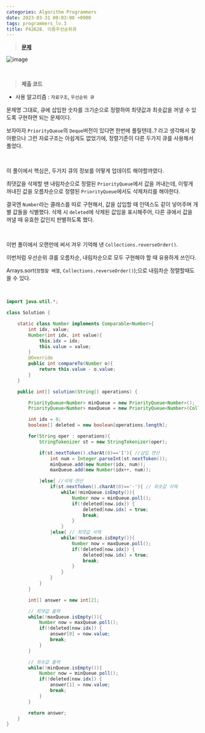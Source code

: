 ```yaml
---
categories: Algorithm Programmers
date: 2023-03-31 00:03:00 +0900
tags: programmers_lv.3
title: P42628. 이중우선순위큐
---
```


> **[문제](https://school.programmers.co.kr/learn/courses/30/lessons/42628)**

![image](https://user-images.githubusercontent.com/80896077/229110820-d8c95f7b-bece-48ef-b782-ca3beaa30637.png)

<br>

> **제출 코드**

- 사용 알고리즘 : `자료구조`, `우선순위 큐`

문제명 그대로, 큐에 삽입한 숫자를 크기순으로 정렬하여 최댓값과 최솟값을 꺼낼 수 있도록 구현하면 되는 문제이다.

보자마자 `PriorityQueue`의 `Deque`버전이 있다면 한번에 풀릴텐데..? 라고 생각해서 찾아봤으나 그런 자료구조는 아쉽게도 없었기에, 정렬기준이 다른 두가지 큐를 사용해서 풀었다.

<br>

이 풀이에서 핵심은, 두가지 큐의 정보를 어떻게 업데이트 해야할까였다.

최댓값을 삭제할 땐 내림차순으로 정렬된 `PriorityQueue`에서 값을 꺼내는데, 이렇게 꺼내진 값을 오름차순으로 정렬된 `PriorityQueue`에서도 삭제처리를 해야한다.

결국엔 `Number`라는 클래스를 따로 구현해서, 값을 삽입할 때 인덱스도 같이 넣어주며 개별 값들을 식별했다. 삭제 시 `deleted`에 삭제된 값임을 표시해주어, 다른 큐에서 값을 꺼낼 때 유효한 값인지 판별하도록 했다.

<br>

이번 풀이에서 오랜만에 써서 겨우 기억해 낸 `Collections.reverseOrder()`.

이번처럼 우선순위 큐를 오름차순, 내림차순으로 모두 구현해야 할 때 유용하게 쓰인다.

Arrays.sort(`정렬할 배열`, `Collections.reverseOrder()`);으로 내림차순 정렬할때도 쓸 수 있다.

<br>

```java
import java.util.*;

class Solution {

    static class Number implements Comparable<Number>{
        int idx, value;
        Number(int idx, int value){
            this.idx = idx;
            this.value = value;
        }
        @Override
        public int compareTo(Number o){
            return this.value - o.value;
        }
    }

    public int[] solution(String[] operations) {

        PriorityQueue<Number> minQueue = new PriorityQueue<Number>();
        PriorityQueue<Number> maxQueue = new PriorityQueue<Number>(Collections.reverseOrder());

        int idx = 0;
        boolean[] deleted = new boolean[operations.length];

        for(String oper : operations){
            StringTokenizer st = new StringTokenizer(oper);

            if(st.nextToken().charAt(0)=='I'){ //삽입 연산
                int num = Integer.parseInt(st.nextToken());
                minQueue.add(new Number(idx, num));
                maxQueue.add(new Number(idx++, num));

            }else{ //삭제 연산
                if(st.nextToken().charAt(0)=='-'){ // 최솟값 삭제
                    while(!minQueue.isEmpty()){
                        Number now = minQueue.poll();
                        if(!deleted[now.idx]) {
                            deleted[now.idx] = true;
                            break;
                        }
                    }
                }else{ // 최댓값 삭제
                    while(!maxQueue.isEmpty()){
                        Number now = maxQueue.poll();
                        if(!deleted[now.idx]) {
                            deleted[now.idx] = true;
                            break;
                        }
                    }
                }
            }
        }

        int[] answer = new int[2];

        // 최댓값 출력
        while(!maxQueue.isEmpty()){
            Number now = maxQueue.poll();
            if(!deleted[now.idx]) {
                answer[0] = now.value;
                break;
            }
        }

        // 최솟값 출력
        while(!minQueue.isEmpty()){
            Number now = minQueue.poll();
            if(!deleted[now.idx]) {
                answer[1] = now.value;
                break;
            }
        }

        return answer;
    }
}
```
